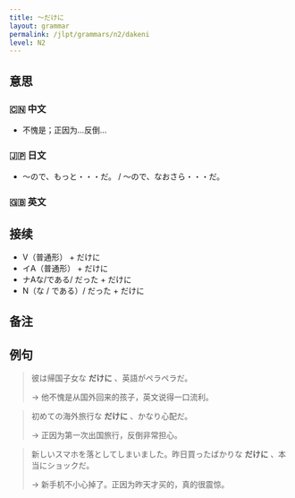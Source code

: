 ```yaml
---
title: 〜だけに
layout: grammar
permalink: /jlpt/grammars/n2/dakeni
level: N2
---
```


## 意思

### 🇨🇳 中文

- 不愧是；正因为...反倒…

### 🇯🇵 日文

- 〜ので、もっと・・・だ。 / 〜ので、なおさら・・・だ。

### 🇬🇧 英文


## 接续

- V（普通形） + だけに
- イA（普通形） + だけに
- ナAな/である/ だった + だけに
- N（な / である）/ だった + だけに

## 备注


## 例句

> 彼は帰国子女な **だけに** 、英語がペラペラだ。
>
> → 他不愧是从国外回来的孩子，英文说得一口流利。

> 初めての海外旅行な **だけに** 、かなり心配だ。
>
> → 正因为第一次出国旅行，反倒非常担心。

> 新しいスマホを落としてしまいました。昨日買ったばかりな **だけに** 、本当にショックだ。
>
> → 新手机不小心掉了。正因为昨天才买的，真的很震惊。

